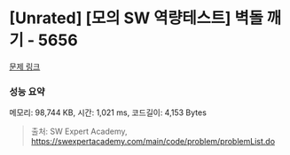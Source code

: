 # [Unrated] [모의 SW 역량테스트] 벽돌 깨기 - 5656 

[문제 링크](https://swexpertacademy.com/main/code/problem/problemDetail.do?contestProbId=AWXRQm6qfL0DFAUo) 

### 성능 요약

메모리: 98,744 KB, 시간: 1,021 ms, 코드길이: 4,153 Bytes



> 출처: SW Expert Academy, https://swexpertacademy.com/main/code/problem/problemList.do